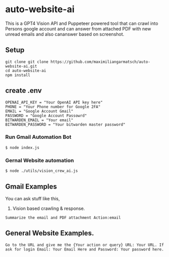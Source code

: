 # auto-website-ai

This is a GPT4 Vision API and Puppeteer powered tool that can crawl into Persons google account  and can answer from attached PDF with new unread emails and also cananswer based on screenshot.

## Setup

```code 
git clone git clone https://github.com/maximiliangarmatsch/auto-website-ai.git
cd auto-website-ai
npm install
```
## create .env
```
OPENAI_API_KEY = "Your OpenAI API key here"
PHONE = "Your Phone number for Google 2FA"
EMAIL = "Google Account Gmail"
PASSWORD = "Google Account Passowrd" 
BITWARDEN_EMAIL = "Your email"
BITWARDEN_PASSWORD = "Your bitwarden master password"
```

### Run Gmail Automation Bot
```shell
$ node index.js
```

### Gernal Website automation

```shell
$ node ./utils/vision_crew_ai.js
```
## Gmail Examples

You can ask stuff like this,
1. Vision based crawling & response.
```
Summarize the email and PDF attachment Action:email
```

## General Website Examples.

```
Go to the URL and give me the {Your action or query} URL: Your URL. If ask for login Email: Your Email Here and Password: Your password here.
```